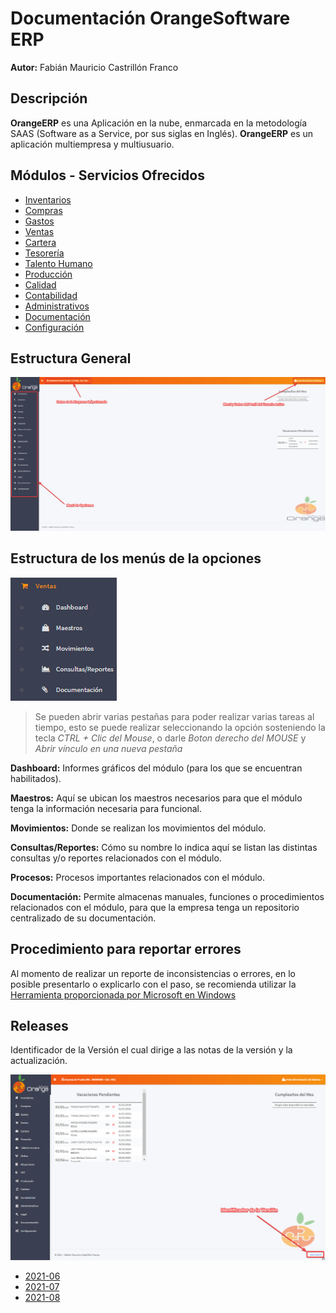 # Documentación OrangeSoftware ERP

**Autor:** Fabián Mauricio Castrillón Franco

## Descripción ##

**OrangeERP** es una Aplicación en la nube, enmarcada en la metodología SAAS (Software as a Service, por sus siglas en Inglés). **OrangeERP** es un aplicación multiempresa y multiusuario.

## Módulos - Servicios Ofrecidos

- [Inventarios](inventarios/readme.md)
- [Compras](compras/readme.md)
- [Gastos](gastos/readme.md)
- [Ventas](ventas/readme.md)
- [Cartera](cartera/readme.md)
- [Tesorería](tesoreria/readme.md)
- [Talento Humano](talento-humano/readme.md)
- [Producción](produccion/readme.md)
- [Calidad](calidad/readme.md)
- [Contabilidad](contabilidad/readme.md)
- [Administrativos](administrativos/readme.md)
- [Documentación](documentacion/readme.md)
- [Configuración](configuracion/readme.md)

## Estructura General

![Estructura General](recursos/img/estructura-general.png)


## Estructura de los menús de la opciones

![Estructura Menús](recursos/img/estructura-menu.png)

> Se pueden abrir varias pestañas para poder realizar varias tareas al tiempo, esto se puede realizar seleccionando la opción sosteniendo la tecla *CTRL + Clic del Mouse*, o darle *Boton derecho del MOUSE* y *Abrir vínculo en una nueva pestaña*



**Dashboard:** Informes gráficos del módulo (para los que se encuentran habilitados).

**Maestros:** Aquí se ubican los maestros necesarios para que el módulo tenga la información necesaria para funcional.

**Movimientos:** Donde se realizan los movimientos del módulo.

**Consultas/Reportes:** Cómo su nombre lo indica aquí se listan las distintas consultas y/o reportes relacionados con el módulo.

**Procesos:** Procesos importantes relacionados con el módulo.

**Documentación:** Permite almacenas manuales, funciones o procedimientos relacionados con el módulo, para que la empresa tenga un repositorio centralizado de su documentación.

## Procedimiento para reportar errores

Al momento de realizar un reporte de inconsistencias o errores, en lo posible presentarlo o explicarlo con el paso, se recomienda utilizar la [Herramienta proporcionada por Microsoft en Windows](https://support.microsoft.com/es-es/windows/grabar-pasos-para-reproducir-un-problema-46582a9b-620f-2e36-00c9-04e25d784e47)

## Releases

Identificador de la Versión el cual dirige a las notas de la versión y  la actualización.

![Versión](recursos/img/version.png)

- [2021-06](releases/2021-06.md)
- [2021-07](releases/2021-07.md)
- [2021-08](releases/2021-08.md)